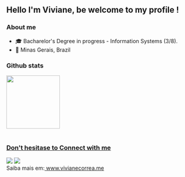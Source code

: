 ## Hello I'm Viviane, be welcome to my profile ! 

### About me 
+ 🎓 Bacharelor's Degree in progress - Information Systems (3/8).
+ 📍 Minas Gerais, Brazil 

### Github stats
<div>
  <a href="https://github.com/vivianecorrea">
  <img height='140em' src='https://github-readme-streak-stats.herokuapp.com?user=vivianecorrea&theme=dracula&date_format=j%20M%5B%20Y%5D&fire=DD0000&ring=52DD81&dates=52DD81&stroke=ABCFDD' />
  
</div>
<br>

### Don't hesitase to Connect with me

  <a href="https://www.linkedin.com/in/viviane-correa-dev" target="_blank"><img src="https://img.shields.io/badge/-LinkedIn-%230077B5?style=for-the-badge&logo=linkedin&logoColor=white" target="_blank"></a> 
<a href = "mailto:viviane.correa.dev@gmail.com"><img src="https://img.shields.io/badge/-Gmail-%23333?style=for-the-badge&logo=gmail&logoColor=white" target="_blank"></a>
<br>Saiba mais em:<a href= "www.vivianecorrea.me"> www.vivianecorrea.me</a>
